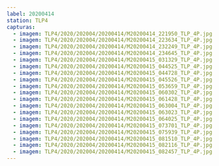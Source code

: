 ```yaml
---
label: 20200414
station: TLP4
capturas:
  - imagem: TLP4/2020/202004/20200414/M20200414_221950_TLP_4P.jpg
  - imagem: TLP4/2020/202004/20200414/M20200414_223634_TLP_4P.jpg
  - imagem: TLP4/2020/202004/20200414/M20200414_232249_TLP_4P.jpg
  - imagem: TLP4/2020/202004/20200414/M20200414_234645_TLP_4P.jpg
  - imagem: TLP4/2020/202004/20200414/M20200415_031329_TLP_4P.jpg
  - imagem: TLP4/2020/202004/20200414/M20200415_044525_TLP_4P.jpg
  - imagem: TLP4/2020/202004/20200414/M20200415_044728_TLP_4P.jpg
  - imagem: TLP4/2020/202004/20200414/M20200415_045526_TLP_4P.jpg
  - imagem: TLP4/2020/202004/20200414/M20200415_053659_TLP_4P.jpg
  - imagem: TLP4/2020/202004/20200414/M20200415_060302_TLP_4P.jpg
  - imagem: TLP4/2020/202004/20200414/M20200415_061428_TLP_4P.jpg
  - imagem: TLP4/2020/202004/20200414/M20200415_063004_TLP_4P.jpg
  - imagem: TLP4/2020/202004/20200414/M20200415_063023_TLP_4P.jpg
  - imagem: TLP4/2020/202004/20200414/M20200415_064025_TLP_4P.jpg
  - imagem: TLP4/2020/202004/20200414/M20200415_073701_TLP_4P.jpg
  - imagem: TLP4/2020/202004/20200414/M20200415_075939_TLP_4P.jpg
  - imagem: TLP4/2020/202004/20200414/M20200415_081510_TLP_4P.jpg
  - imagem: TLP4/2020/202004/20200414/M20200415_082116_TLP_4P.jpg
  - imagem: TLP4/2020/202004/20200414/M20200415_082457_TLP_4P.jpg
---
```

